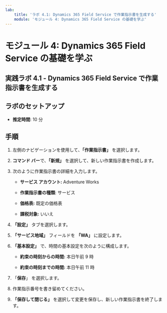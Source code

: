 ```yaml
---
lab:
    title: 'ラボ 4.1: Dynamics 365 Field Service で作業指示書を生成する'
    module: 'モジュール 4: Dynamics 365 Field Service の基礎を学ぶ'
---
```


モジュール 4: Dynamics 365 Field Service の基礎を学ぶ
========================

## 実践ラボ 4.1 - Dynamics 365 Field Service で作業指示書を生成する

## ラボのセットアップ

  - **推定時間**: 10 分

## 手順

1. 左側のナビゲーションを使用して、**「作業指示書」** を選択します。

2. **コマンド バー**で、**「新規」** を選択して、新しい作業指示書を作成します。

3. 次のように作業指示書の詳細を入力します。

	- **サービス アカウント:** Adventure Works

	- **作業指示書の種類**: サービス

	- **価格表:** 既定の価格表

	- **課税対象:** いいえ

4. **「設定」** タブを選択します。

5. **「サービス地域」** フィールドを **「WA」** に設定します。

6. **「基本設定」** で、時間の基本設定を次のように構成します。

	- **約束の時刻からの時間:** 本日午前 9 時

	- **約束の時刻までの時間:** 本日午前 11 時

7. 「**保存**」 を選択します。

8. 作業指示番号を書き留めてください。 

9. **「保存して閉じる」** を選択して変更を保存し、新しい作業指示書を終了します。
